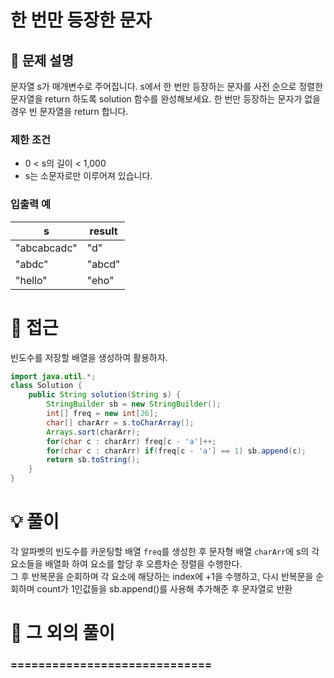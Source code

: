 # 한 번만 등장한 문자

## 📌 문제 설명

문자열 s가 매개변수로 주어집니다. s에서 한 번만 등장하는 문자를 사전 순으로 정렬한 문자열을 return 하도록 solution 함수를 완성해보세요. 한 번만 등장하는 문자가 없을 경우 빈 문자열을 return 합니다.

### 제한 조건

- 0 < s의 길이 < 1,000
- s는 소문자로만 이루어져 있습니다.


### 입출력 예

| s           | result |
| ----------- | ------ |
| "abcabcadc" | "d"    |
| "abdc"      | "abcd" |
| "hello"     | "eho"  |

# 🧐 접근

빈도수를 저장할 배열을 생성하여 활용하자.

```java
import java.util.*;
class Solution {
    public String solution(String s) {
        StringBuilder sb = new StringBuilder();
        int[] freq = new int[26];
        char[] charArr = s.toCharArray();
        Arrays.sort(charArr);
        for(char c : charArr) freq[c - 'a']++;
        for(char c : charArr) if(freq[c - 'a'] == 1) sb.append(c);
        return sb.toString();
    }
}
```

# 💡 풀이

각 알파벳의 빈도수를 카운팅할 배열 `freq`를 생성한 후 문자형 배열 `charArr`에 s의 각 요소들을 배열화 하여 요소를 할당 후 오름차순 정렬을 수행한다.  
그 후 반복문을 순회하며 각 요소에 해당하는 index에 +1을 수행하고, 다시 반복문을 순회하며 count가 1인값들을 sb.append()를 사용해 추가해준 후 문자열로 반환

# 📘 그 외의 풀이

### =============================
